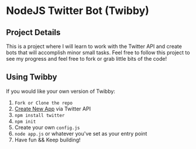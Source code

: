 # NodeJS Twitter Bot (Twibby)

## Project Details
This is a project where I will learn to work with the Twitter API and create bots that will accomplish minor small tasks.
Feel free to follow this project to see my progress and feel free to fork or grab little bits of the code!

## Using Twibby
If you would like your own version of Twibby:

1. `Fork or Clone the repo`
2. [Create New App](https://apps.twitter.com/) via Twitter API
3. `npm install twitter`
4. `npm init`
5. Create your own `config.js`
6. `node app.js` or whatever you've set as your entry point
7. Have fun && Keep building!
